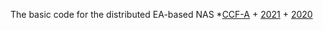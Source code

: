 The basic code for the distributed EA-based NAS 
*[CCF-A](#ccf-a)
    + [2021](#2021)
    + [2020](#2020)
